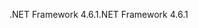 <span data-ttu-id="db7d7-101">.NET Framework 4.6.1</span><span class="sxs-lookup"><span data-stu-id="db7d7-101">.NET Framework 4.6.1</span></span>